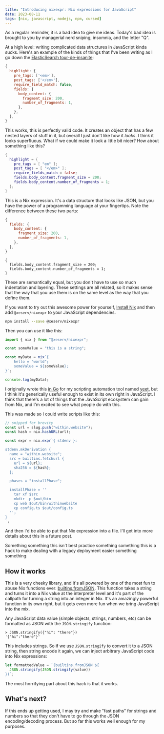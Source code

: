 ```yaml
---
title: "Introducing nixexpr: Nix expressions for JavaScript"
date: 2023-08-11
tags: [nix, javascript, nodejs, npm, cursed]
---
```


<xeblog-hero photo ai="Nikon D3300, photo by Xe Iaso" file="eifel-tower2" prompt="A picture of the tip of the Eifel Tower facsimilie in Las Vegas with a partially cloudy sky"></xeblog-hero>

As a regular reminder, it is a bad idea to give me ideas. Today's bad idea is
brought to you by managerial nerd sniping, insomnia, and the letter "Q".

At a high level: writing complicated data structures in JavaScript kinda sucks.
Here's an example of the kinds of things that I've been writing as I go down the
[ElasticSearch tour-de-insanite](/blog/elasticsearch):

```javascript
{
  highlight: {
    pre_tags: ['<em>'],
    post_tags: ['</em>'],
    require_field_match: false,
    fields: {
      body_content: {
        fragment_size: 200,
        number_of_fragments: 1,
      },
    },
  },
}
```

This works, this is perfectly valid code. It creates an object that has a few
nested layers of stuff in it, but overall I just don't like how it _looks_. I
think it looks superfluous. What if we could make it look a little bit nicer?
How about something like this?

```nix
{
  highlight = {
    pre_tags = [ "em" ];
    post_tags = [ "</em>" ];
    require_fields_match = false;
    fields.body_content.fragment_size = 200;
    fields.body_content.number_of_fragments = 1;
  };
}
```

This is a Nix expression. It's a data structure that looks like JSON, but you
have the power of a programming language at your fingertips. Note the difference
between these two parts:

```javascript
{
  fields: {
    body_content: {
      fragment_size: 200,
      number_of_fragments: 1,
    },
  },
}
```

```
{
  fields.body_content.fragment_size = 200;
  fields.body_content.number_of_fragments = 1;
}
```

These are semantically equal, but you don't have to use so much indentation and
layering. These settings are all related, so it makes sense that the way that
you use them is on the same level as the way that you define them.

If you want to try out this awesome power for yourself,
[Install Nix](https://github.com/DeterminateSystems/nix-installer) and then add
`@xeserv/nixexpr` to your JavaScript dependencies.

```bash
npm install --save @xeserv/nixexpr
```

Then you can use it like this:

```javascript
import { nix } from "@xeserv/nixexpr";

const someValue = "this is a string";

const myData = nix`{
    hello = "world";
    someValue = ${someValue};
}`;

console.log(myData);
```

I originally wrote this
[in Go](https://github.com/Xe/x/blob/c822591c5a46ad9e8f13d14ac96d2e9d26e7c828/cmd/yeet/main.go#L115-L151)
for my scripting automation tool named
[yeet](https://www.urbandictionary.com/define.php?term=Yeet), but I think it's
generically useful enough to exist in its own right in JavaScript. I think that
there's a lot of things that the JavaScript ecosystem can gain from Nix, and I'm
excited to see what people do with this.

This was made so I could write scripts like this:

```javascript
// snipped for brevity
const url = slug.push("within.website");
const hash = nix.hashURL(url);

const expr = nix.expr`{ stdenv }:

stdenv.mkDerivation {
  name = "within.website";
  src = builtins.fetchurl {
    url = ${url};
    sha256 = ${hash};
  };

  phases = "installPhase";

  installPhase = ''
    tar xf $src
    mkdir -p $out/bin
    cp web $out/bin/withinwebsite
    cp config.ts $out/config.ts
  '';
}
`;
```

And then I'd be able to put that Nix expression into a file. I'll get into more
details about this in a future post.

<xeblog-conv name="Mara" mood="hacker">Something something this isn't best
practice something something this is a hack to make dealing with a legacy
deployment easier something something</xeblog-conv>

## How it works

This is a very cheeky library, and it's all powered by one of the most fun to
abuse Nix functions ever:
[builtins.fromJSON](https://nixos.org/manual/nix/stable/language/builtins.html#builtins-fromJSON).
This function takes a string and turns it into a Nix value at the interpreter
level and it's part of the callpath for turning a string into an integer in Nix.
It's an amazingly powerful function in its own right, but it gets even more fun
when we bring JavaScript into the mix.

Any JavaScript data value (simple objects, strings, numbers, etc) can be
formatted as JSON with the `JSON.stringify` function:

```
> JSON.stringify({"hi": "there"})
'{"hi":"there"}'
```

This includes strings. So if we use `JSON.stringify` to convert it to a JSON
string, then string encode it again, we can inject arbitrary JavaScript code
into Nix expressions:

```js
let formattedValue = `(builtins.fromJSON ${
  JSON.stringify(JSON.stringify(value))
})`;
```

The most horrifying part about this hack is that it works.

## What's next?

If this ends up getting used, I may try and make "fast paths" for strings and
numbers so that they don't have to go through the JSON encoding/decoding
process. But so far this works well enough for my purposes.
